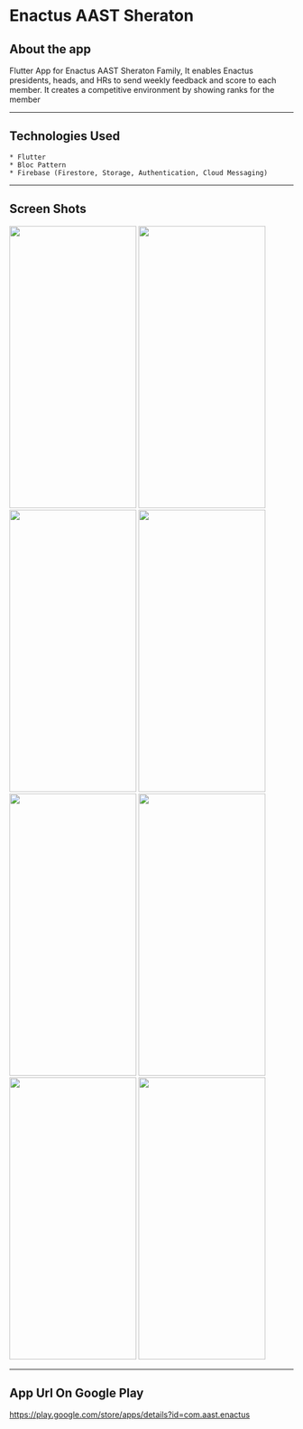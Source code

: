 # Enactus AAST Sheraton

## About the app
   Flutter App for Enactus AAST Sheraton Family, It enables Enactus presidents, heads, and HRs to send weekly feedback and score to each member. It creates a
   competitive environment by showing ranks for the member
***

## Technologies Used
    * Flutter
    * Bloc Pattern
    * Firebase (Firestore, Storage, Authentication, Cloud Messaging)
***

## Screen Shots
<img src="https://user-images.githubusercontent.com/48159614/206851864-b4eecb73-12b9-4104-9e9c-7f9cc564fb0f.jpg" width="225" height="500">

<img src="https://user-images.githubusercontent.com/48159614/206851865-2873a06c-6efe-4c13-9166-690cd9e3c657.jpg" width="225" height="500">

<img src="https://user-images.githubusercontent.com/48159614/206851867-e41ef3d8-339e-4c79-9151-b75e12a157df.jpg" width="225" height="500">

<img src="https://user-images.githubusercontent.com/48159614/206851868-9ef67f19-8e34-48af-99d4-d23b910682dd.jpg" width="225" height="500">

<img src="https://user-images.githubusercontent.com/48159614/206851869-b6789a16-4a29-4244-911a-38250954e7df.jpg" width="225" height="500">

<img src="https://user-images.githubusercontent.com/48159614/206851870-0ada5592-fa98-40ba-b34e-6c46bbb0af28.jpg" width="225" height="500">

<img src="https://user-images.githubusercontent.com/48159614/206851871-7939e072-968a-42ec-b22b-55d1d69008fa.jpg" width="225" height="500">

<img src="https://user-images.githubusercontent.com/48159614/206851872-b4528a8f-9a47-48d2-9a8c-d750ab76f063.jpg" width="225" height="500">

***

## App Url On Google Play
https://play.google.com/store/apps/details?id=com.aast.enactus

